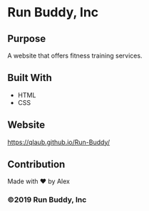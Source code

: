 # Run Buddy, Inc

## Purpose
A website that offers fitness training services. 

## Built With
* HTML
* CSS

## Website
https://qlaub.github.io/Run-Buddy/

## Contribution
Made with ❤️ by Alex

### ©️2019 Run Buddy, Inc 
